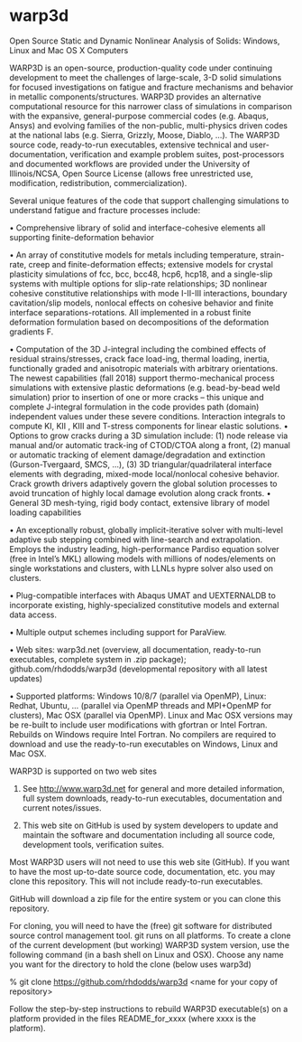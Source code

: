 # warp3d
Open Source Static and Dynamic Nonlinear Analysis of Solids:  Windows, Linux and Mac OS X Computers

WARP3D is an open-source, production-quality code under continuing development 
to meet the challenges of large-scale, 3-D solid simulations for focused 
investigations on fatigue and fracture mechanisms and behavior in metallic 
components/structures. WARP3D provides an alternative computational resource 
for this narrower class of simulations in comparison with the expansive, 
general-purpose commercial codes (e.g. Abaqus, Ansys) and evolving families 
of the non-public, multi-physics driven codes at the national labs (e.g. 
Sierra, Grizzly, Moose, Diablo, …). The WARP3D source code, ready-to-run 
executables, extensive technical and user-documentation, verification and 
example problem suites, post-processors and documented workflows are 
provided under the University of Illinois/NCSA, Open Source License
(allows free unrestricted use, modification, redistribution, commercialization).

Several unique features of the code that support challenging simulations to 
understand fatigue and fracture processes include:

•	Comprehensive library of solid and interface-cohesive elements all supporting 
    finite-deformation behavior 
    
•	An array of constitutive models for metals including temperature, strain-rate, 
    creep and finite-deformation effects; extensive models for crystal plasticity simulations of 
    fcc, bcc, bcc48, hcp6, hcp18, and a single-slip systems with multiple options for 
    slip-rate relationships; 3D nonlinear cohesive constitutive relationships with 
    mode I-II-III interactions, boundary cavitation/slip models, nonlocal effects 
    on cohesive behavior and finite interface separations-rotations. All implemented 
    in a robust finite deformation formulation based on decompositions of the 
    deformation gradients F.
    
•	Computation of the 3D J-integral including the combined effects of residual 
    strains/stresses, crack face load-ing, thermal loading, inertia, functionally 
    graded and anisotropic materials with arbitrary orientations. The newest capabilities 
    (fall 2018) support thermo-mechanical process simulations with extensive 
    plastic deformations (e.g. bead-by-bead weld simulation) prior to insertion 
    of one or more cracks – this unique and complete J-integral formulation 
    in the code provides path (domain) independent values under these severe 
    conditions. Interaction integrals to compute KI, KII , KIII  and T-stress
    components for linear elastic solutions.
•	Options to grow cracks during a 3D simulation include: (1) node release 
    via manual and/or automatic track-ing of CTOD/CTOA along a front, 
    (2) manual or automatic tracking of element damage/degradation and 
    extinction (Gurson-Tvergaard, SMCS, …), (3) 3D triangular/quadrilateral 
    interface elements with degrading, mixed-mode local/nonlocal cohesive 
    behavior. Crack growth drivers adaptively govern the global solution 
    processes to avoid truncation of highly local damage evolution along crack fronts. 
•	General 3D mesh-tying, rigid body contact, extensive library of model loading capabilities

•	An exceptionally robust, globally implicit-iterative solver with multi-level 
    adaptive sub stepping combined with line-search and extrapolation. 
    Employs the industry leading, high-performance Pardiso equation solver 
    (free in Intel’s MKL) allowing models with millions of nodes/elements 
    on single workstations and clusters, with LLNLs hypre solver also used on clusters.
    
•	Plug-compatible interfaces with Abaqus UMAT and  UEXTERNALDB to incorporate 
    existing, highly-specialized constitutive models and external data access.
    
•	Multiple output schemes including support for ParaView.

•	Web sites: warp3d.net (overview, all documentation, ready-to-run 
    executables, complete system in .zip package); github.com/rhdodds/warp3d (developmental
    repository with all latest updates)
    
•	Supported platforms: Windows 10/8/7 (parallel via OpenMP), Linux: Redhat, 
    Ubuntu, … (parallel via OpenMP threads and MPI+OpenMP for clusters), 
    Mac OSX (parallel via OpenMP). Linux and Mac OSX versions may be re-built 
    to include user modifications with gfortran or Intel Fortran.
    Rebuilds on Windows require Intel Fortran. No compilers are 
    required to download and use the ready-to-run executables on Windows, Linux and Mac OSX. 

WARP3D is supported on two web sites

1. See http://www.warp3d.net for general and more detailed information, 
full system downloads, ready-to-run executables, documentation and 
current notes/issues.

2. This web site on GitHub is used by system developers to update 
and maintain the software and documentation including all source 
code, development tools, verification suites.

Most WARP3D users will not need to use this web site (GitHub).
If you want to have the most up-to-date source code, documentation, 
etc. you may clone this repository. This will not include 
ready-to-run executables.

GitHub will download a zip file for the entire system or you 
can clone this repository.

For cloning, you will need to have the (free) git software for 
distributed source control management tool. git runs on all platforms.
To create a clone of the current development (but working) WARP3D 
system version, use the following command (in a bash shell on Linux and 
OSX). Choose any name you want for the directory to hold the clone (below uses warp3d)

% git clone https://github.com/rhdodds/warp3d  \<name for your copy of repository\>


Follow the step-by-step instructions to rebuild WARP3D 
executable(s) on a platform provided in the files 
README_for_xxxx (where xxxx is the platform).
